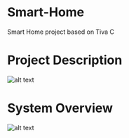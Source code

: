 # Smart-Home
Smart Home project based on Tiva C

# Project Description

![alt text](https://github.com/MohamedAliRashad/Smart-Home/blob/master/images/Project_Description.png)

# System Overview

![alt text](https://github.com/MohamedAliRashad/Smart-Home/blob/master/images/System_View.png)
